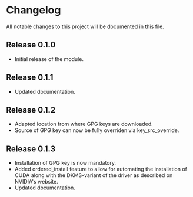 # Changelog
All notable changes to this project will be documented in this file.

## Release 0.1.0
* Initial release of the module.

## Release 0.1.1
* Updated documentation.

## Release 0.1.2
* Adapted location from where GPG keys are downloaded.
* Source of GPG key can now be fully overriden via key_src_override.

## Release 0.1.3
* Installation of GPG key is now mandatory.
* Added ordered_install feature to allow for automating the installation of CUDA along with the DKMS-variant of the driver as described on NVIDIA's website.
* Updated documentation.
